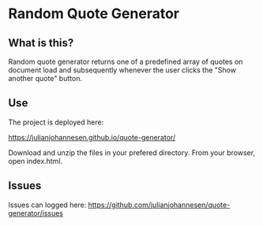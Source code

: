 # Random Quote Generator

## What is this?
Random quote generator returns one of a predefined array of quotes on document load and subsequently whenever the user clicks the "Show another quote" button.

## Use
The project is deployed here:

https://julianjohannesen.github.io/quote-generator/

Download and unzip the files in your prefered directory. From your browser, open index.html.

## Issues

Issues can logged here: https://github.com/julianjohannesen/quote-generator/issues
